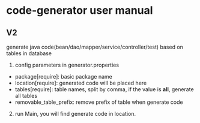 # code-generator user manual


## V2
generate java code(bean/dao/mapper/service/controller/test) based on tables in database

1. config parameters in generator.properties
 * package[require]: basic package name
 * location[require]: generated code will be placed here
 * tables[require]: table names, split by comma, if the value is __all__, generate all tables
 * removable_table_prefix: remove prefix of table when generate code 
2. run Main, you will find generate code in location.